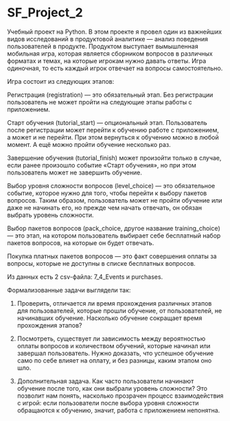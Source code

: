 # SF_Project_2
Учебный проект на Python.
В этом проекте я провел один из важнейших видов исследований в продуктовой аналитике — анализ поведения пользователей в продукте.
Продуктом выступает вымышленная мобильная игра, которая является сборником вопросов в различных форматах и темах, на которые игрокам нужно давать ответы. Игра одиночная, то есть каждый игрок отвечает на вопросы самостоятельно.

Игра состоит из следующих этапов:

Регистрация (registration) — это обязательный этап. Без регистрации пользователь не может пройти на следующие этапы работы с приложением.

Старт обучения (tutorial_start) — опциональный этап. Пользователь после регистрации может перейти к обучению работе с приложением, а может и не перейти. При этом вернуться к обучению можно в любой момент. А ещё можно пройти обучение несколько раз.

Завершение обучения (tutorial_finish) может произойти только в случае, если ранее произошло событие «Старт обучения», но при этом пользователь может не завершить обучение.

Выбор уровня сложности вопросов (level_choice) — это обязательное событие, которое нужно для того, чтобы перейти к выбору пакетов вопросов. Таким образом, пользователь может не пройти обучение или даже не начинать его, но прежде чем начать отвечать, он обязан выбрать уровень сложности.

Выбор пакетов вопросов (pack_choice, другое название training_choice) — это этап, на котором пользователь выбирает себе бесплатный набор пакетов вопросов, на которые он будет отвечать.

Покупка платных пакетов вопросов — это факт совершения оплаты за вопросы, которые не доступны в списке бесплатных вопросов.

Из данных есть 2 csv-файла: 7_4_Events и purchases.

Формализованные задачи выглядели так:
1. Проверить, отличается ли время прохождения различных этапов для пользователей, которые прошли обучение, от пользователей, не начинавших обучение. Насколько обучение сокращает время прохождения этапов?

2. Посмотреть, существует ли зависимость между вероятностью оплаты вопросов и количеством обучений, которые начинал или завершал пользователь. Нужно доказать, что успешное обучение само по себе влияет на оплату, и без разницы, каким этапом оно шло.

3. Дополнительная задача. Как часто пользователи начинают обучение после того, как они выбрали уровень сложности? Это позволит нам понять, насколько прозрачен процесс взаимодействия с игрой: если пользователи после выбора уровня сложности обращаются к обучению, значит, работа с приложением непонятна.
